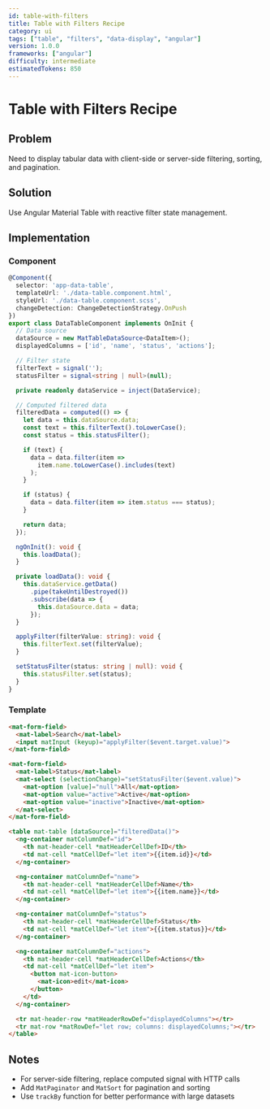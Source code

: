 ```yaml
---
id: table-with-filters
title: Table with Filters Recipe
category: ui
tags: ["table", "filters", "data-display", "angular"]
version: 1.0.0
frameworks: ["angular"]
difficulty: intermediate
estimatedTokens: 850
---
```


# Table with Filters Recipe

## Problem

Need to display tabular data with client-side or server-side filtering, sorting, and pagination.

## Solution

Use Angular Material Table with reactive filter state management.

## Implementation

### Component

```typescript
@Component({
  selector: 'app-data-table',
  templateUrl: './data-table.component.html',
  styleUrl: './data-table.component.scss',
  changeDetection: ChangeDetectionStrategy.OnPush
})
export class DataTableComponent implements OnInit {
  // Data source
  dataSource = new MatTableDataSource<DataItem>();
  displayedColumns = ['id', 'name', 'status', 'actions'];

  // Filter state
  filterText = signal('');
  statusFilter = signal<string | null>(null);

  private readonly dataService = inject(DataService);

  // Computed filtered data
  filteredData = computed(() => {
    let data = this.dataSource.data;
    const text = this.filterText().toLowerCase();
    const status = this.statusFilter();

    if (text) {
      data = data.filter(item =>
        item.name.toLowerCase().includes(text)
      );
    }

    if (status) {
      data = data.filter(item => item.status === status);
    }

    return data;
  });

  ngOnInit(): void {
    this.loadData();
  }

  private loadData(): void {
    this.dataService.getData()
      .pipe(takeUntilDestroyed())
      .subscribe(data => {
        this.dataSource.data = data;
      });
  }

  applyFilter(filterValue: string): void {
    this.filterText.set(filterValue);
  }

  setStatusFilter(status: string | null): void {
    this.statusFilter.set(status);
  }
}
```

### Template

```html
<mat-form-field>
  <mat-label>Search</mat-label>
  <input matInput (keyup)="applyFilter($event.target.value)">
</mat-form-field>

<mat-form-field>
  <mat-label>Status</mat-label>
  <mat-select (selectionChange)="setStatusFilter($event.value)">
    <mat-option [value]="null">All</mat-option>
    <mat-option value="active">Active</mat-option>
    <mat-option value="inactive">Inactive</mat-option>
  </mat-select>
</mat-form-field>

<table mat-table [dataSource]="filteredData()">
  <ng-container matColumnDef="id">
    <th mat-header-cell *matHeaderCellDef>ID</th>
    <td mat-cell *matCellDef="let item">{{item.id}}</td>
  </ng-container>

  <ng-container matColumnDef="name">
    <th mat-header-cell *matHeaderCellDef>Name</th>
    <td mat-cell *matCellDef="let item">{{item.name}}</td>
  </ng-container>

  <ng-container matColumnDef="status">
    <th mat-header-cell *matHeaderCellDef>Status</th>
    <td mat-cell *matCellDef="let item">{{item.status}}</td>
  </ng-container>

  <ng-container matColumnDef="actions">
    <th mat-header-cell *matHeaderCellDef>Actions</th>
    <td mat-cell *matCellDef="let item">
      <button mat-icon-button>
        <mat-icon>edit</mat-icon>
      </button>
    </td>
  </ng-container>

  <tr mat-header-row *matHeaderRowDef="displayedColumns"></tr>
  <tr mat-row *matRowDef="let row; columns: displayedColumns;"></tr>
</table>
```

## Notes

- For server-side filtering, replace computed signal with HTTP calls
- Add `MatPaginator` and `MatSort` for pagination and sorting
- Use `trackBy` function for better performance with large datasets
